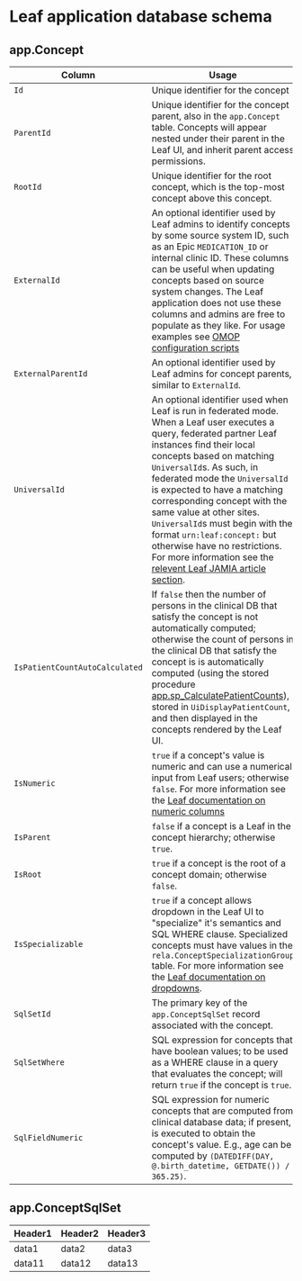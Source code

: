# Leaf application database schema

## app.Concept
|Column|Usage|
---|---| 
|`Id`|Unique identifier for the concept|
|`ParentId`|Unique identifier for the concept parent, also in the `app.Concept` table. Concepts will appear nested under their parent in the Leaf UI, and inherit parent access permissions.|
| `RootId`|Unique identifier for the root concept, which is the top-most concept above this concept.|
|`ExternalId`|An optional identifier used by Leaf admins to identify concepts by some source system ID, such as an Epic `MEDICATION_ID` or internal clinic ID. These columns can be useful when updating concepts based on source system changes. The Leaf application does not use these columns and admins are free to populate as they like. For usage examples see [OMOP configuration scripts](https://github.com/uwrit/leaf-scripts/blob/master/omop/5.3/2_demographics.sql#L230)|
|`ExternalParentId`|An optional identifier used by Leaf admins for concept parents, similar to `ExternalId`.|
|`UniversalId`|An optional identifier used when Leaf is run in federated mode. When a Leaf user executes a query, federated partner Leaf instances find their local concepts based on matching `UniversalId`s. As such, in federated mode the `UniversalId` is expected to have a matching corresponding concept with the same value at other sites. `UniversalId`s must begin with the format `urn:leaf:concept:` but otherwise have no restrictions. For more information see the [relevent Leaf JAMIA article section](https://academic.oup.com/jamia/article/27/1/109/5583724#210345476).
|`IsPatientCountAutoCalculated`|If `false` then the number of persons in the clinical DB that satisfy the concept is not automatically computed; otherwise the count of persons in the clinical DB that satisfy the concept is is automatically computed (using the stored procedure [app.sp_CalculatePatientCounts](https://github.com/uwrit/leaf/blob/master/src/db/obj/app.sp_CalculatePatientCounts.StoredProcedure.sql)), stored in `UiDisplayPatientCount`, and then displayed in the concepts rendered by the Leaf UI.|
|`IsNumeric`|`true` if a concept's value is numeric and can use a numerical input from Leaf users; otherwise `false`. For more information see the [Leaf documentation on numeric columns](https://leafdocs.rit.uw.edu/administration/concept_reference/#numeric-filters)|
|`IsParent`|`false` if a concept is a Leaf in the concept hierarchy; otherwise `true`.|
|`IsRoot`|`true` if a concept is the root of a concept domain; otherwise `false`.|
|`IsSpecializable`|`true` if a concept allows dropdown in the Leaf UI to "specialize" it's semantics and SQL WHERE clause. Specialized concepts must have values in the `rela.ConceptSpecializationGroup` table. For more information see the [Leaf documentation on dropdowns](https://leafdocs.rit.uw.edu/administration/concept_reference/#adding-dropdowns).|
|`SqlSetId`|The primary key of the `app.ConceptSqlSet` record associated with the concept.|
|`SqlSetWhere`|SQL expression for concepts that have boolean values; to be used as a WHERE clause in a query that evaluates the concept; will return `true` if the concept is `true`.
|`SqlFieldNumeric`|SQL expression for numeric concepts that are computed from clinical database data; if present, is executed to obtain the concept's value. E.g., age can be computed by `(DATEDIFF(DAY, @.birth_datetime, GETDATE()) / 365.25)`.|


## app.ConceptSqlSet
|Header1 |Header2  | Header3|
--- | --- | ---
|data1|data2|data3|
|data11|data12|data13|